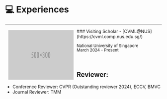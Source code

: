 
# 💻 Experiences 
-----
<img style="float: left; margin:5px 10px" src="images/500x300.png" width="210" height="160">
### Visiting Scholar - [CVML@NUS](https://cvml.comp.nus.edu.sg/)
<p style="line-height:1.0">
<font size="2">
National University of Singapore <br />
March 2024 - Present
<br />
</font>
</p>
<br />

## Reviewer:
- Conference Reviewer: CVPR (Outstanding reviewer 2024), ECCV, BMVC
- Journal Reviewer: TMM
